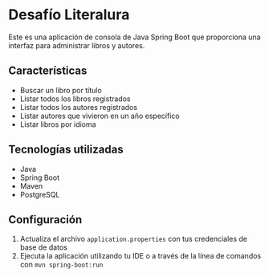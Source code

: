 # Desafío Literalura

Este es una aplicación de consola de Java Spring Boot que proporciona una interfaz para administrar libros y autores.

## Características

* Buscar un libro por título
* Listar todos los libros registrados
* Listar todos los autores registrados
* Listar autores que vivieron en un año específico
* Listar libros por idioma

## Tecnologías utilizadas

* Java
* Spring Boot
* Maven
* PostgreSQL

## Configuración
1. Actualiza el archivo `application.properties` con tus credenciales de base de datos
2. Ejecuta la aplicación utilizando tu IDE o a través de la línea de comandos con `mvn spring-boot:run`
